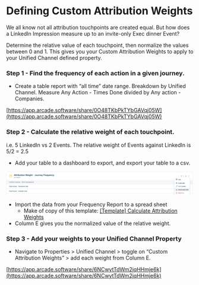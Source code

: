 # Defining Custom Attribution Weights

We all know not all attribution touchpoints are created equal. But how does a LinkedIn Impression measure up to an invite-only Exec dinner Event? 

Determine the relative value of each touchpoint, then normalize the values between 0 and 1. This gives you your Custom Attribution Weights to apply to your Unified Channel defined property. 

### Step 1 - Find the frequency of each action in a given journey.

- Create a table report with “all time” date range. Breakdown by Unified Channel. Measure Any Action - Times Done divided by Any action - Companies.

[https://app.arcade.software/share/0O48TKbPkTYbGAVqj05W](https://app.arcade.software/share/0O48TKbPkTYbGAVqj05W)

### Step 2 - Calculate the relative weight of each touchpoint.

i.e. 5 LinkedIn vs 2 Events. The relative weight of Events against LinkedIn is 5/2 = 2.5

- Add your table to a dashboard to export, and export your table to a csv.

![Untitled](Defining%20Custom%20Attribution%20Weights%2097fdadc397cb4d45b662052fe26860af/Untitled.png)

- Import the data from your Frequency Report to a spread sheet
    - Make of copy of this template: [[Template] Calculate Attribution Weights](https://docs.google.com/spreadsheets/d/1LflKkxHWUyFQXdSHW4wBxiEuLxEEVqIAEqRpoGsXVSo/edit?usp=sharing)
- Column E gives you the normalized value of the relative weight.

### Step 3 - Add your weights to your Unified Channel Property

- Navigate to Properties > Unified Channel > toggle on “Custom Attribution Weights” > add each weight from Column E.

[https://app.arcade.software/share/6NCwytTdWm2jqHHmje6k](https://app.arcade.software/share/6NCwytTdWm2jqHHmje6k)